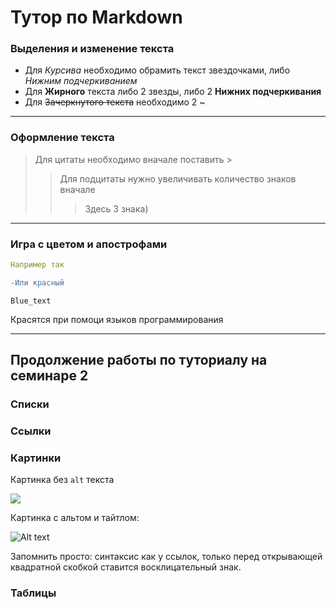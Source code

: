 # Тутор по Markdown

### Выделения и изменение текста

* Для *Курсива* необходимо обрамить текст звездочками, либо _Нижним подчеркиванием_
* Для **Жирного** текста либо 2 звезды, либо 2 __Нижних подчеркивания__
* Для ~~Зачеркнутого текста~~ необходимо 2 ~
***

### Оформление текста
>Для цитаты необходимо вначале поставить >
>>Для подцитаты нужно увеличивать количество знаков вначале
>>>Здесь 3 знака)
---

### Игра с цветом и апострофами
```yaml 
Например так
```

```diff
-Или красный
```

```arm
Blue_text
```

Красятся при помоци языков программирования
___

## Продолжение работы по туториалу на семинаре 2

### Списки














### Ссылки














### Картинки

Картинка без `alt` текста

![](%D0%9C%D0%B8%D1%84%D1%82%D1%8F%D0%B9.jpg)

Картинка с альтом и тайтлом:

![Alt text](%D0%9A%D1%80%D1%8B%D1%81%D0%BA%D0%B8.jpg "Это мои крыски")

Запомнить просто: синтаксис как у ссылок, только перед открывающей квадратной скобкой ставится восклицательный знак.




























### Таблицы








